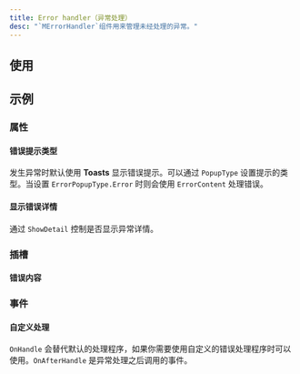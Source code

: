 ```yaml
---
title: Error handler（异常处理）
desc: "`MErrorHandler`组件用来管理未经处理的异常。"
---
```


## 使用

<masa-example file="Examples.components.error_handler.Usage"></masa-example>

<app-alert type="warning" content="非MASABlazor组件内发生的异常能捕获但不能维持原有的状态，如：`<button @onclick=''>throw exception</button>`。"></app-alert>

<app-alert content="生命周期里发生异常时会尝试使用 `ErrorContent` 代替。"></app-alert>

## 示例

### 属性

#### 错误提示类型

发生异常时默认使用 **Toasts** 显示错误提示。可以通过 `PopupType` 设置提示的类型。当设置 `ErrorPopupType.Error` 时则会使用 `ErrorContent` 处理错误。

<masa-example file="Examples.components.error_handler.PopupType"></masa-example>

#### 显示错误详情

通过 `ShowDetail` 控制是否显示异常详情。

<masa-example file="Examples.components.error_handler.ShowDetail"></masa-example>

### 插槽

#### 错误内容

<masa-example file="Examples.components.error_handler.ErrorContent"></masa-example>

### 事件

#### 自定义处理

`OnHandle` 会替代默认的处理程序，如果你需要使用自定义的错误处理程序时可以使用。`OnAfterHandle` 是异常处理之后调用的事件。

<masa-example file="Examples.components.error_handler.CustomHandler"></masa-example>
